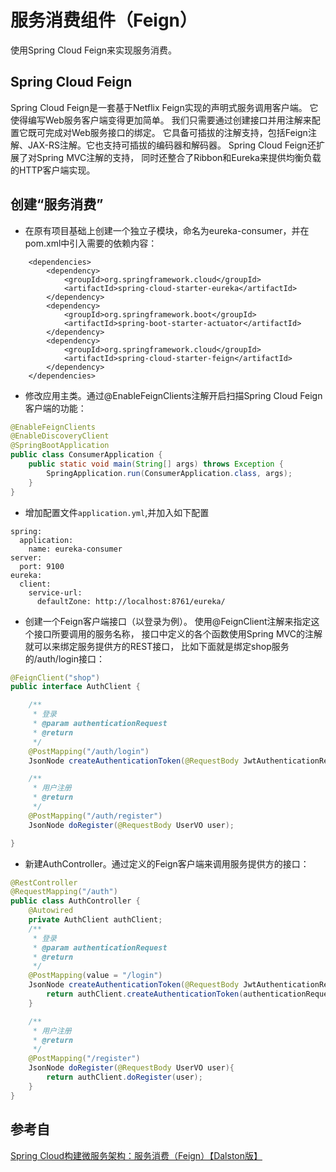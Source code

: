 # 服务消费组件（Feign）

使用Spring Cloud Feign来实现服务消费。

## Spring Cloud Feign

Spring Cloud Feign是一套基于Netflix Feign实现的声明式服务调用客户端。
它使得编写Web服务客户端变得更加简单。
我们只需要通过创建接口并用注解来配置它既可完成对Web服务接口的绑定。
它具备可插拔的注解支持，包括Feign注解、JAX-RS注解。它也支持可插拔的编码器和解码器。
Spring Cloud Feign还扩展了对Spring MVC注解的支持，
同时还整合了Ribbon和Eureka来提供均衡负载的HTTP客户端实现。


## 创建“服务消费”

- 在原有项目基础上创建一个独立子模块，命名为eureka-consumer，并在pom.xml中引入需要的依赖内容：
```
    <dependencies>
        <dependency>
            <groupId>org.springframework.cloud</groupId>
            <artifactId>spring-cloud-starter-eureka</artifactId>
        </dependency>
        <dependency>
            <groupId>org.springframework.boot</groupId>
            <artifactId>spring-boot-starter-actuator</artifactId>
        </dependency>
        <dependency>
            <groupId>org.springframework.cloud</groupId>
            <artifactId>spring-cloud-starter-feign</artifactId>
        </dependency>
    </dependencies>
```

- 修改应用主类。通过@EnableFeignClients注解开启扫描Spring Cloud Feign客户端的功能：

```java
@EnableFeignClients
@EnableDiscoveryClient
@SpringBootApplication
public class ConsumerApplication {
    public static void main(String[] args) throws Exception {
        SpringApplication.run(ConsumerApplication.class, args);
    }
}
```
- 增加配置文件`application.yml`,并加入如下配置

```
spring:
  application:
    name: eureka-consumer
server:
  port: 9100
eureka:
  client:
    service-url:
      defaultZone: http://localhost:8761/eureka/
```

- 创建一个Feign客户端接口（以登录为例）。
使用@FeignClient注解来指定这个接口所要调用的服务名称，
接口中定义的各个函数使用Spring MVC的注解就可以来绑定服务提供方的REST接口，
比如下面就是绑定shop服务的/auth/login接口：

```java
@FeignClient("shop")
public interface AuthClient {

    /**
     * 登录
     * @param authenticationRequest
     * @return
     */
    @PostMapping("/auth/login")
    JsonNode createAuthenticationToken(@RequestBody JwtAuthenticationRequest authenticationRequest);

    /**
     * 用户注册
     * @return
     */
    @PostMapping("/auth/register")
    JsonNode doRegister(@RequestBody UserVO user);

}
```
- 新建AuthController。通过定义的Feign客户端来调用服务提供方的接口：

```java
@RestController
@RequestMapping("/auth")
public class AuthController {
    @Autowired
    private AuthClient authClient;
    /**
     * 登录
     * @param authenticationRequest
     * @return
     */
    @PostMapping(value = "/login")
    JsonNode createAuthenticationToken(@RequestBody JwtAuthenticationRequest authenticationRequest){
        return authClient.createAuthenticationToken(authenticationRequest);
    }

    /**
     * 用户注册
     * @return
     */
    @PostMapping("/register")
    JsonNode doRegister(@RequestBody UserVO user){
        return authClient.doRegister(user);
    }
}

```
## 参考自
[Spring Cloud构建微服务架构：服务消费（Feign）【Dalston版】](https://www.jianshu.com/p/4070dd376978)